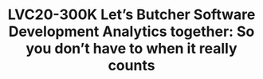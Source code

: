 ---
categories:
- lvc20
description: Lord Kelvin said "if you can't measure it, you cannot improve it". That
  may only be partially true. Instead, I reckon we must understand measurements and
  their context to comprehend what is going. In the context of software development,
  this would mean that we must measure the who, what, when, and how related to software
  development processes, but also know the context around this data to be able to
  answer the questions that allow managers to drive projects to their goals. I call
  it the “measurements in context” principle.<br /> <br /> This talk demonstrates
  this principle with humor by looking at Linaro’s projects. Let’s explore together
  what the software development analytics data shows us about Linaro’s open source
  projects. Then, let’s guess at what this could be telling us if we had no idea about
  Linaro. Finally, let’s apply the “measurements in context” principle to get sensible
  insights.<br /> <br /> This fun talk does not intend to answer real questions about
  Linaro, however, it does show in an approachable and memorable way how to do analytics
  on open source software. We will stumble in this presentation together over common
  problems only so you don’t have to do it when it really matters. Lessons learned
  from the CHAOSS project will also provide a solid foundation from which you can
  build your own analysis.<br /> <br /> During this talk, I will present an approach
  to drive your software development using data from both strategical and tactical
  points of view. Everything will rely on existing free, open source tools and knowledge
  from communities like CHAOSS (Community Health Analytics for Open Source Software)
  and InnerSource Commons.
image: /assets/images/featured-images/lvc20/LVC20-300K.png
session_id: LVC20-300K
session_room: '[Track 1] IoT/Edge/Embedded'
session_slot:
  end_time: 2020-09-24 15:40
  start_time: 2020-09-24 15:15
session_speakers:
- speaker_bio: Manrique is the CEO and shareholder in Bitergia and a free, libre,
    open source software development communities passionate. He is a graduate Industrial
    Engineer with research and development experience from the Technological Center
    for Computer Science and Communications of the Principality of Asturias (CTIC),
    W3C working groups, Ándago Engineering, and Continua Health Alliance. Former executive
    director of the Spanish Open Source Enterprises Association (ASOLIF), and expert
    consultant for the Spanish National Open Source Reference Center (CENATIC).&lt;br
    /&gt; &lt;br /&gt; Involved in several communities related to free, libre, open
    source software he is currently active in GrimoireLab and CHAOSS (Community Health
    Analytics for Open Source Software). He has been recognized as AWS Data Hero and
    GitLab Community Hero.&lt;br /&gt; &lt;br /&gt; You can reach him on Twitter as
    @jsmanrique, and when he is not online he loves to spend time with his family
    and surfing.
  speaker_company: Bitergia
  speaker_image: http://avatars.sched.co/b/65/11406425/avatar.jpg.320x320px.jpg?986
  speaker_name: Jose Manrique López de la Fuente
  speaker_position: Bitergia, CEO
  speaker_role: speaker
session_track: Open Source Development
tag: session
tags: Open Source Development
title: 'LVC20-300K Let’s Butcher Software Development Analytics together: So you don’t
  have to when it really counts'
---